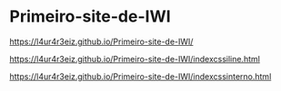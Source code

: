 # Primeiro-site-de-IWI
https://l4ur4r3eiz.github.io/Primeiro-site-de-IWI/

https://l4ur4r3eiz.github.io/Primeiro-site-de-IWI/indexcssiline.html

https://l4ur4r3eiz.github.io/Primeiro-site-de-IWI/indexcssinterno.html
